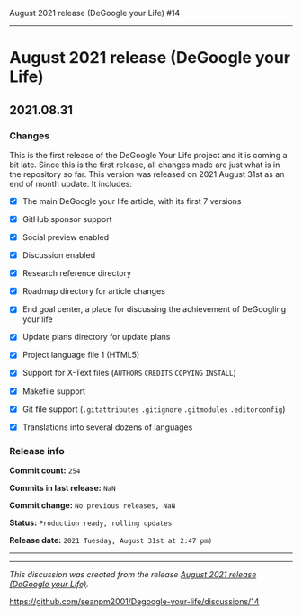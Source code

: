 August 2021 release (DeGoogle your Life) #14


***

# August 2021 release (DeGoogle your Life)

## 2021.08.31

### Changes

This is the first release of the DeGoogle Your Life project and it is coming a bit late. Since this is the first release, all changes made are just what is in the repository so far. This version was released on 2021 August 31st as an end of month update. It includes:

- [x] The main DeGoogle your life article, with its first 7 versions

- [x] GitHub sponsor support

- [x] Social preview enabled

- [x] Discussion enabled

- [x] Research reference directory

- [x] Roadmap directory for article changes

- [x] End goal center, a place for discussing the achievement of DeGoogling your life

- [x] Update plans directory for update plans

- [x] Project language file 1 (HTML5)

- [x] Support for X-Text files (`AUTHORS` `CREDITS` `COPYING` `INSTALL`)

- [x] Makefile support

- [x] Git file support (`.gitattributes` `.gitignore` `.gitmodules` `.editorconfig`)

- [x] Translations into several dozens of languages

### Release info

**Commit count:** `254`

**Commits in last release:** `NaN`

**Commit change:** `No previous releases, NaN`

**Status:** `Production ready, rolling updates`

**Release date:** `2021 Tuesday, August 31st at 2:47 pm)`

***


<hr /><em>This discussion was created from the release <a href='https://github.com/seanpm2001/Degoogle-your-life/releases/tag/2021.08.31'>August 2021 release (DeGoogle your Life)</a>.</em>

https://github.com/seanpm2001/Degoogle-your-life/discussions/14

